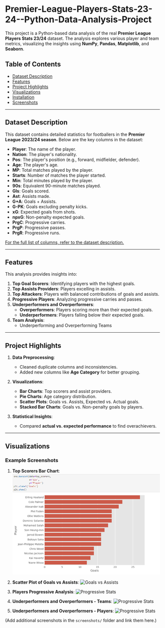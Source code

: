 # Premier-League-Players-Stats-23-24--Python-Data-Analysis-Project

This project is a Python-based data analysis of the real **Premier League Players Stats 23/24** dataset. The analysis explores various player and team metrics, visualizing the insights using **NumPy**, **Pandas**, **Matplotlib**, and **Seaborn**.

## Table of Contents
- [Dataset Description](#dataset-description)
- [Features](#features)
- [Project Highlights](#project-highlights)
- [Visualizations](#visualizations)
- [Installation](#installation)
- [Screenshots](#screenshots)

---

## Dataset Description

This dataset contains detailed statistics for footballers in the **Premier League 2023/24 season**. Below are the key columns in the dataset:

- **Player**: The name of the player.
- **Nation**: The player's nationality.
- **Pos**: The player's position (e.g., forward, midfielder, defender).
- **Age**: The player's age.
- **MP**: Total matches played by the player.
- **Starts**: Number of matches the player started.
- **Min**: Total minutes played by the player.
- **90s**: Equivalent 90-minute matches played.
- **Gls**: Goals scored.
- **Ast**: Assists made.
- **G+A**: Goals + Assists.
- **G-PK**: Goals excluding penalty kicks.
- **xG**: Expected goals from shots.
- **npxG**: Non-penalty expected goals.
- **PrgC**: Progressive carries.
- **PrgP**: Progressive passes.
- **PrgR**: Progressive runs.

[For the full list of columns, refer to the dataset description.](#dataset-description)

---

## Features

This analysis provides insights into:
1. **Top Goal Scorers**: Identifying players with the highest goals.
2. **Top Assists Providers**: Players excelling in assists.
3. **Top Attackers**: Players with balanced contributions of goals and assists.
4. **Progressive Players**: Analyzing progressive carries and passes.
5. **Underperformers and Overperformers**:
   - **Overperformers**: Players scoring more than their expected goals.
   - **Underperformers**: Players falling below their expected goals.
6. **Team Analysis**:
   - Underperforming and Overperforming Teams

---

## Project Highlights

1. **Data Preprocessing**:
   - Cleaned duplicate columns and inconsistencies.
   - Added new columns like **Age Category** for better grouping.

2. **Visualizations**:
   - **Bar Charts**: Top scorers and assist providers.
   - **Pie Charts**: Age category distribution.
   - **Scatter Plots**: Goals vs. Assists, Expected vs. Actual goals.
   - **Stacked Bar Charts**: Goals vs. Non-penalty goals by players.

3. **Statistical Insights**:
   - Compared **actual vs. expected performance** to find overachievers.

---

## Visualizations

### Example Screenshots
1. **Top Scorers Bar Chart**:
   ![image alt](https://github.com/DivyaKumar7/Premier-League-Players-Stats-23-24--Python-Data-Analysis-Project/blob/f59cb9da096284002068f4e4696aa4375c69d5c0/Screenshots/Top%20Goalscorers.png)

2. **Scatter Plot of Goals vs Assists**:
   ![Goals vs Assists](screenshots/goals_vs_assists.png)

3. **Players Progressive Analysis**:
   ![Progressive Stats](screenshots/progressive_stats.png)

4. **Underperformers and Overperformers - Teams**:
   ![Progressive Stats](screenshots/progressive_stats.png)

3. **Underperformers and Overperformers - Players**:
   ![Progressive Stats](screenshots/progressive_stats.png)
   
(Add additional screenshots in the `screenshots/` folder and link them here.)
